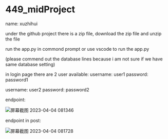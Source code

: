 # 449_midProject

name: xuzhihui

under the github project there is a zip file,
download the zip file and unzip the file

run the app.py in commond prompt 
or use vscode to run the app.py

(please commend out the database lines because i am not sure if we have same database setting)

in login page there are 2 user available:
username: user1
password: password1

username: user2
password: password2


endpoint:

![屏幕截图 2023-04-04 081346](https://user-images.githubusercontent.com/100057470/229838128-ea4b1a6b-40c9-4f24-86e9-cd93987b1bd8.png)

endpoint in post:

![屏幕截图 2023-04-04 081728](https://user-images.githubusercontent.com/100057470/229839161-621770c5-bbab-4f9c-90c8-01f5599c58ee.png)

